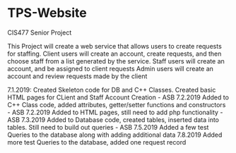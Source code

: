 # TPS-Website
CIS477 Senior Project

This Project will create a web service that allows users to create requests for staffing.
Client users will create an account, create requests, and then choose staff from a list generated by the service.
Staff users will create an account, and be assigned to client requests
Admin users will create an account and review requests made by the client

7.1.2019: Created Skeleton code for DB and C++ Classes. Created basic HTML pages for CLient and Staff Account Creation - ASB 
7.2.2019 Added to C++ Class code, added attributes, getter/setter functions and constructors - ASB
7.2.2019 Added to HTML pages, still need to add php functionality - ASB
7.3.2019 Added to Database code, created tables, inserted data into tables. Still need to build out queries - ASB
7.5.2019 Added a few test Queries to the database along with adding additional data
7.8.2019 Added more test Queries to the database, added one request record
